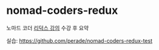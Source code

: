 # nomad-coders-redux

노마드 코더 [리덕스 강의](https://academy.nomadcoders.co/p/build-a-timer-app-with-react-native-and-redux) 수강 후 요약

실습: https://github.com/perade/nomad-coders-redux-test
